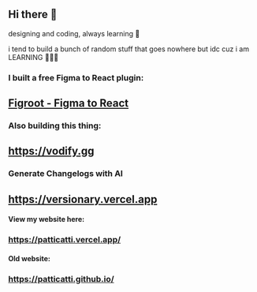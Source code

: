 ## Hi there 👋
designing and coding, always learning 🌱

i tend to build a bunch of random stuff that goes nowhere but idc cuz i am LEARNING 🤩🤩🤩

### I built a free Figma to React plugin:
## [Figroot - Figma to React](https://www.figma.com/community/plugin/1486825259782611959/figma-to-react-by-figroot)

### Also building this thing:
## https://vodify.gg

### Generate Changelogs with AI
## https://versionary.vercel.app

#### View my website here: 
### https://patticatti.vercel.app/

#### Old website:
### https://patticatti.github.io/

<!--
**Patticatti/Patticatti** is a ✨ _special_ ✨ repository because its `README.md` (this file) appears on your GitHub profile.

Here are some ideas to get you started:

- 🔭 I’m currently working on ...
- 🌱 I’m currently learning ...
- 👯 I’m looking to collaborate on ...
- 🤔 I’m looking for help with ...
- 💬 Ask me about ...
- 📫 How to reach me: ...
- 😄 Pronouns: ...
- ⚡ Fun fact: ...
-->
